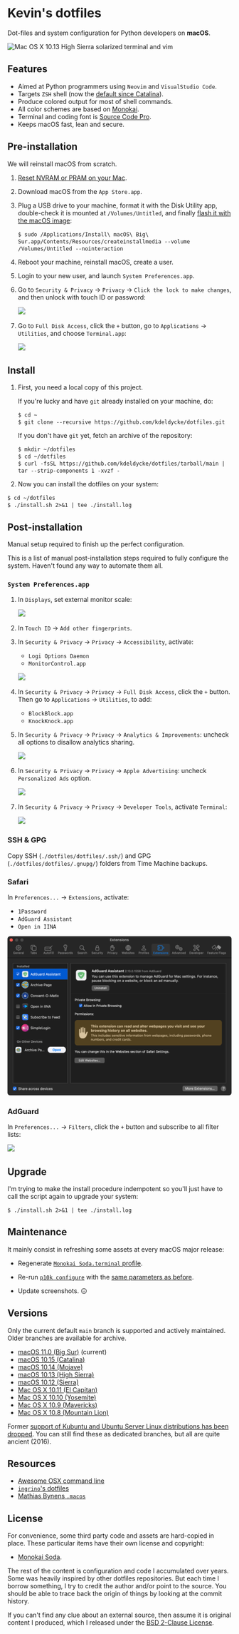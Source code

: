 # Kevin's dotfiles

Dot-files and system configuration for Python developers on **macOS**.

![Mac OS X 10.13 High Sierra solarized terminal and vim](https://raw.githubusercontent.com/kdeldycke/dotfiles/main/assets/macos-10.13.jpeg)

## Features

* Aimed at Python programmers using `Neovim` and `VisualStudio Code`.
* Targets `ZSH` shell (now the [default since Catalina](https://support.apple.com/en-gb/HT208050)).
* Produce colored output for most of shell commands.
* All color schemes are based on [Monokai](https://web.archive.org/web/20161107090516/http://www.monokai.nl/blog/2006/07/).
* Terminal and coding font is [Source Code Pro](https://en.wikipedia.org/wiki/Source_Code_Pro).
* Keeps macOS fast, lean and secure.

## Pre-installation

We will reinstall macOS from scratch.

1. [Reset NVRAM or PRAM on your Mac](https://support.apple.com/en-us/HT204063).

1. Download macOS from the `App Store.app`.

1. Plug a USB drive to your machine, format it with the Disk Utility app,
double-check it is mounted at `/Volumes/Untitled`, and finally [flash it with
the macOS image](https://support.apple.com/en-us/HT201372):

    ```shell-session
    $ sudo /Applications/Install\ macOS\ Big\ Sur.app/Contents/Resources/createinstallmedia --volume /Volumes/Untitled --nointeraction
    ```

1. Reboot your machine, reinstall macOS, create a user.

1. Login to your new user, and launch `System Preferences.app`.

1. Go to `Security & Privacy` → `Privacy` → `Click the lock to make changes`, and then unlock with touch ID or password:

    ![](https://raw.githubusercontent.com/kdeldycke/dotfiles/main/assets/system-preferences-security-privacy-unlock.png)

1. Go to `Full Disk Access`, click the `+` button, go to `Applications` → `Utilities`, and choose `Terminal.app`:

    ![](https://raw.githubusercontent.com/kdeldycke/dotfiles/main/assets/terminal-full-disk-access.png)

## Install

1. First, you need a local copy of this project.

    If you're lucky and have `git` already installed on your machine, do:

    ```shell-session
    $ cd ~
    $ git clone --recursive https://github.com/kdeldycke/dotfiles.git
    ```

    If you don't have `git` yet, fetch an archive of the repository:

    ```shell-session
    $ mkdir ~/dotfiles
    $ cd ~/dotfiles
    $ curl -fsSL https://github.com/kdeldycke/dotfiles/tarball/main | tar --strip-components 1 -xvzf -
    ```

2. Now you can install the dotfiles on your system:

```shell-session
$ cd ~/dotfiles
$ ./install.sh 2>&1 | tee ./install.log
```

## Post-installation

Manual setup required to finish up the perfect configuration.

This is a list of manual post-installation steps required to fully configure the system. Haven't found any way to automate them all.

### `System Preferences.app`

1. In `Displays`, set external monitor scale:

    ![](https://raw.githubusercontent.com/kdeldycke/dotfiles/main/assets/external-display-scale.png)

1. In `Touch ID` → `Add other fingerprints`.

1. In `Security & Privacy` → `Privacy` → `Accessibility`, activate:
    * `Logi Options Daemon`
    * `MonitorControl.app`

    ![](https://raw.githubusercontent.com/kdeldycke/dotfiles/main/assets/accessibility-preferences.png)

1. In `Security & Privacy` → `Privacy` → `Full Disk Access`, click the `+` button. Then go to `Applications` → `Utilities`, to add:
    * `BlockBlock.app`
    * `KnockKnock.app`

1. In `Security & Privacy` → `Privacy` → `Analytics & Improvements`: uncheck all options to disallow analytics sharing.

    ![](https://raw.githubusercontent.com/kdeldycke/dotfiles/main/assets/analytics-and-improvements-preferences.png)

1. In `Security & Privacy` → `Privacy` → `Apple Advertising`: uncheck `Personalized Ads` option.

    ![](https://raw.githubusercontent.com/kdeldycke/dotfiles/main/assets/apple-advertising-preferences.png)

1. In `Security & Privacy` → `Privacy` → `Developer Tools`, activate `Terminal`:

    ![](https://raw.githubusercontent.com/kdeldycke/dotfiles/main/assets/developer-tools-preferences.png)

### SSH & GPG

Copy SSH (`./dotfiles/dotfiles/.ssh/`) and GPG (`./dotfiles/dotfiles/.gnupg/`) folders from Time Machine backups.

### Safari

In `Preferences...` → `Extensions`, activate:
  * `1Password`
  * `AdGuard Assistant`
  * `Open in IINA`

![](https://raw.githubusercontent.com/kdeldycke/dotfiles/main/assets/safari-active-extensions.png)

### AdGuard

In `Preferences...` → `Filters`, click the `+` button and subscribe to all filter lists:

![](https://raw.githubusercontent.com/kdeldycke/dotfiles/main/assets/adguard-filter-lists-subscription.png)

## Upgrade

I'm trying to make the install procedure indempotent so you'll just have to
call the script again to upgrade your system:

```shell-session
$ ./install.sh 2>&1 | tee ./install.log
```

## Maintenance

It mainly consist in refreshing some assets at every macOS major release:

* Regenerate [`Monokai Soda.terminal` profile](https://github.com/kdeldycke/dotfiles/blob/main/assets/Monokai%20Soda.terminal).

* Re-run [`p10k configure`](https://github.com/romkatv/powerlevel10k#configuration-wizard) with the [same parameters as before](https://github.com/kdeldycke/dotfiles/blob/main/dotfiles/.p10k.zsh#L3-L6).

* Update screenshots. 😖

## Versions

Only the current default `main` branch is supported and actively maintained. Older
branches are available for archive.

* [macOS 11.0 (Big Sur)](https://github.com/kdeldycke/dotfiles/tree/main) (current)
* [macOS 10.15 (Catalina)](https://github.com/kdeldycke/dotfiles/tree/macos-10.15)
* [macOS 10.14 (Mojave)](https://github.com/kdeldycke/dotfiles/tree/macos-10.14)
* [macOS 10.13 (High Sierra)](https://github.com/kdeldycke/dotfiles/tree/macos-10.13)
* [macOS 10.12 (Sierra)](https://github.com/kdeldycke/dotfiles/tree/macos-10.12)
* [Mac OS X 10.11 (El Capitan)](https://github.com/kdeldycke/dotfiles/tree/osx-10.11)
* [Mac OS X 10.10 (Yosemite)](https://github.com/kdeldycke/dotfiles/tree/osx-10.10)
* [Mac OS X 10.9 (Mavericks)](https://github.com/kdeldycke/dotfiles/tree/osx-10.9)
* [Mac OS X 10.8 (Mountain Lion)](https://github.com/kdeldycke/dotfiles/tree/osx-10.8)

Former [support of Kubuntu and Ubuntu Server Linux
distributions has been dropped](https://github.com/kdeldycke/dotfiles/commit/e667245f6a4c90c6d41907e392adb74c5acfcf13). You can still find these as dedicated branches, but all are quite ancient (2016).

## Resources

* [Awesome OSX command line](https://github.com/herrbischoff/awesome-osx-command-line)
* [`ingrino`'s dotfiles](https://github.com/lingrino/dotfiles)
* [Mathias Bynens `.macos`](https://github.com/mathiasbynens/dotfiles/blob/master/.macos)

## License

For convenience, some third party code and assets are hard-copied in place.
These particular items have their own license and copyright:

* [Monokai Soda](https://github.com/lysyi3m/macos-terminal-themes#monokai-soda-download).

The rest of the content is configuration and code I accumulated over years.
Some was heavily inspired by other dotfiles repositories. But each time I
borrow  something, I try to credit the author and/or point to the source. You
should be able to trace back the origin of things by looking at the commit
history.

If you can't find any clue about an external source, then assume it is original
content I produced, which I released under the [BSD 2-Clause License](LICENSE.md).
